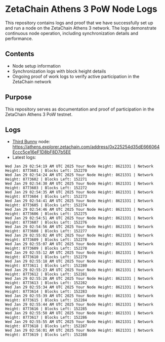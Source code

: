 # ZetaChain Athens 3 PoW Node Logs
This repository contains logs and proof that we have successfully set up and run a node on the ZetaChain Athens 3 network. The logs demonstrate continuous node operation, including synchronization details and performance.

## Contents
- Node setup information
- Synchronization logs with block height details
- Ongoing proof of work logs to verify active participation in the ZetaChain network

## Purpose
This repository serves as documentation and proof of participation in the ZetaChain Athens 3 PoW testnet.

## Logs

- [Third Bunny](https://thirdbunny.xyz/) node: https://athens.explorer.zetachain.com/address/0x225254d35dE666064Eccc5ce16eF1D8bF8D7b5EE
- Latest logs:
```
Wed Jan 29 02:54:19 AM UTC 2025 Your Node Height: 8621331 | Network Height: 8773601 | Blocks Left: 152270
Wed Jan 29 02:54:24 AM UTC 2025 Your Node Height: 8621331 | Network Height: 8773602 | Blocks Left: 152271
Wed Jan 29 02:54:30 AM UTC 2025 Your Node Height: 8621331 | Network Height: 8773603 | Blocks Left: 152272
Wed Jan 29 02:54:35 AM UTC 2025 Your Node Height: 8621331 | Network Height: 8773604 | Blocks Left: 152273
Wed Jan 29 02:54:41 AM UTC 2025 Your Node Height: 8621331 | Network Height: 8773605 | Blocks Left: 152274
Wed Jan 29 02:54:46 AM UTC 2025 Your Node Height: 8621331 | Network Height: 8773606 | Blocks Left: 152275
Wed Jan 29 02:54:51 AM UTC 2025 Your Node Height: 8621331 | Network Height: 8773607 | Blocks Left: 152276
Wed Jan 29 02:54:56 AM UTC 2025 Your Node Height: 8621331 | Network Height: 8773608 | Blocks Left: 152277
Wed Jan 29 02:55:02 AM UTC 2025 Your Node Height: 8621331 | Network Height: 8773609 | Blocks Left: 152278
Wed Jan 29 02:55:07 AM UTC 2025 Your Node Height: 8621331 | Network Height: 8773609 | Blocks Left: 152278
Wed Jan 29 02:55:12 AM UTC 2025 Your Node Height: 8621331 | Network Height: 8773610 | Blocks Left: 152279
Wed Jan 29 02:55:18 AM UTC 2025 Your Node Height: 8621331 | Network Height: 8773611 | Blocks Left: 152280
Wed Jan 29 02:55:23 AM UTC 2025 Your Node Height: 8621331 | Network Height: 8773612 | Blocks Left: 152281
Wed Jan 29 02:55:28 AM UTC 2025 Your Node Height: 8621331 | Network Height: 8773613 | Blocks Left: 152282
Wed Jan 29 02:55:34 AM UTC 2025 Your Node Height: 8621331 | Network Height: 8773614 | Blocks Left: 152283
Wed Jan 29 02:55:39 AM UTC 2025 Your Node Height: 8621331 | Network Height: 8773615 | Blocks Left: 152284
Wed Jan 29 02:55:44 AM UTC 2025 Your Node Height: 8621331 | Network Height: 8773616 | Blocks Left: 152285
Wed Jan 29 02:55:50 AM UTC 2025 Your Node Height: 8621331 | Network Height: 8773617 | Blocks Left: 152286
Wed Jan 29 02:55:55 AM UTC 2025 Your Node Height: 8621331 | Network Height: 8773618 | Blocks Left: 152287
Wed Jan 29 02:56:01 AM UTC 2025 Your Node Height: 8621331 | Network Height: 8773619 | Blocks Left: 152288
```
